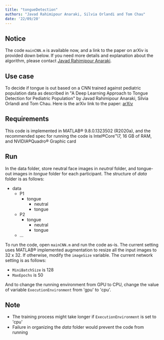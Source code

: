 ```yaml
---
title: "tongueDetection"
authors: "Javad Rahimipour Anaraki, Silvia Orlandi and Tom Chau"
date: '22/09/20'
---
```


## Notice
The code `mainCNN.m` is available now, and a link to the paper on arXiv is provided down below. If you need more details and explanation about the algorithm, please contact [Javad Rahimipour Anaraki](http://individual.utoronto.ca/jrahimipour/).

## Use case
To decide if tongue is out based on a CNN trained against pediatric population data as described in "A Deep Learning Approach to Tongue Detection for Pediatric Population" by Javad Rahimipour Anaraki, Silvia Orlandi and Tom Chau. Here is the arXiv link to the paper: [arXiv](https://arxiv.org/abs/2009.02397)

## Requirements
This code is implemented in MATLAB® 9.8.0.1323502 (R2020a), and the recommended spec for running the code is Intel®Core™i7, 16 GB of RAM, and NVIDIA®Quadro® Graphic card

## Run
In the data folder, store neutral face images in *neutral* folder, and tongue-out images in *tongue* folder for each participant. The structure of *data* folder is as follows:

- data
  - P1
    - tongue
      - neutral
      - tongue
  - P2
    - tongue
      - neutral
      - tongue
  - ...

To run the code, open `mainCNN.m` and run the code as-is. The current setting uses MATLAB® implemented augmentation to resize all the input images to 32 x 32. If otherwise, modify the `imageSize` variable. The current network setting is as follows:

- `MiniBatchSize` is 128
- `MaxEpochs` is 50

And to change the running environment from GPU to CPU, change the value of variable `ExecutionEnvironment` from 'gpu' to 'cpu'.


## Note
 - The training process might take longer if `ExecutionEnvironment` is set to 'cpu'
 - Failure in organizing the *data* folder would prevent the code from running
